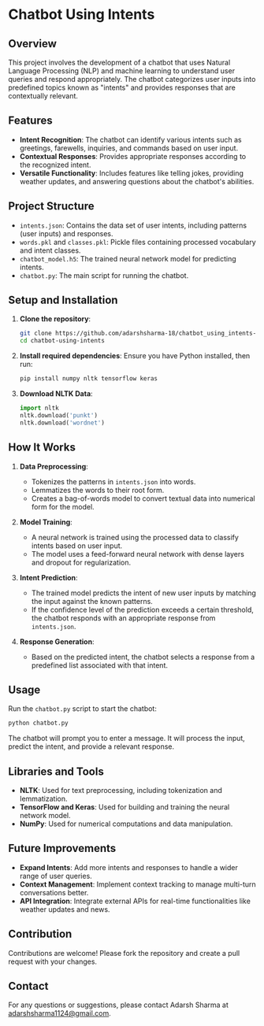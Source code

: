 # Chatbot Using Intents

## Overview
This project involves the development of a chatbot that uses Natural Language Processing (NLP) and machine learning to understand user queries and respond appropriately. The chatbot categorizes user inputs into predefined topics known as "intents" and provides responses that are contextually relevant.

## Features
- **Intent Recognition**: The chatbot can identify various intents such as greetings, farewells, inquiries, and commands based on user input.
- **Contextual Responses**: Provides appropriate responses according to the recognized intent.
- **Versatile Functionality**: Includes features like telling jokes, providing weather updates, and answering questions about the chatbot's abilities.

## Project Structure
- `intents.json`: Contains the data set of user intents, including patterns (user inputs) and responses.
- `words.pkl` and `classes.pkl`: Pickle files containing processed vocabulary and intent classes.
- `chatbot_model.h5`: The trained neural network model for predicting intents.
- `chatbot.py`: The main script for running the chatbot.

## Setup and Installation
1. **Clone the repository**:
   ```bash
   git clone https://github.com/adarshsharma-18/chatbot_using_intents-main
   cd chatbot-using-intents
   ```

2. **Install required dependencies**:
   Ensure you have Python installed, then run:
   ```bash
   pip install numpy nltk tensorflow keras
   ```

3. **Download NLTK Data**:
   ```python
   import nltk
   nltk.download('punkt')
   nltk.download('wordnet')
   ```

## How It Works
1. **Data Preprocessing**:
   - Tokenizes the patterns in `intents.json` into words.
   - Lemmatizes the words to their root form.
   - Creates a bag-of-words model to convert textual data into numerical form for the model.

2. **Model Training**:
   - A neural network is trained using the processed data to classify intents based on user input.
   - The model uses a feed-forward neural network with dense layers and dropout for regularization.

3. **Intent Prediction**:
   - The trained model predicts the intent of new user inputs by matching the input against the known patterns.
   - If the confidence level of the prediction exceeds a certain threshold, the chatbot responds with an appropriate response from `intents.json`.

4. **Response Generation**:
   - Based on the predicted intent, the chatbot selects a response from a predefined list associated with that intent.

## Usage
Run the `chatbot.py` script to start the chatbot:
```bash
python chatbot.py
```
The chatbot will prompt you to enter a message. It will process the input, predict the intent, and provide a relevant response.

## Libraries and Tools
- **NLTK**: Used for text preprocessing, including tokenization and lemmatization.
- **TensorFlow and Keras**: Used for building and training the neural network model.
- **NumPy**: Used for numerical computations and data manipulation.

## Future Improvements
- **Expand Intents**: Add more intents and responses to handle a wider range of user queries.
- **Context Management**: Implement context tracking to manage multi-turn conversations better.
- **API Integration**: Integrate external APIs for real-time functionalities like weather updates and news.

## Contribution
Contributions are welcome! Please fork the repository and create a pull request with your changes.

## Contact
For any questions or suggestions, please contact Adarsh Sharma at adarshsharma1124@gmail.com.
